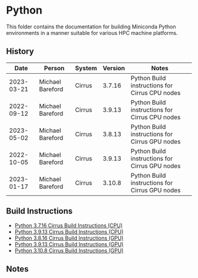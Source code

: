 Python
======

This folder contains the documentation for building Miniconda Python environments in a manner
suitable for various HPC machine platforms.

History
-------

Date | Person | System | Version | Notes
---- | -------|--------|---------|------
2023-03-21 | Michael Bareford | Cirrus | 3.7.16 | Python Build instructions for Cirrus CPU nodes
2022-09-12 | Michael Bareford | Cirrus | 3.9.13 | Python Build instructions for Cirrus CPU nodes
2023-05-02 | Michael Bareford | Cirrus | 3.8.13 | Python Build instructions for Cirrus GPU nodes
2022-10-05 | Michael Bareford | Cirrus | 3.9.13 | Python Build instructions for Cirrus GPU nodes
2023-01-17 | Michael Bareford | Cirrus | 3.10.8 | Python Build instructions for Cirrus GPU nodes


Build Instructions
------------------

* [Python 3.7.16 Cirrus Build Instructions (CPU)](build_python_3.7.16_cirrus_cpu.md)
* [Python 3.9.13 Cirrus Build Instructions (CPU)](build_python_3.9.13_cirrus_cpu.md)
* [Python 3.8.16 Cirrus Build Instructions (GPU)](build_python_3.8.16_cirrus_gpu.md)
* [Python 3.9.13 Cirrus Build Instructions (GPU)](build_python_3.9.13_cirrus_gpu.md)
* [Python 3.10.8 Cirrus Build Instructions (GPU)](build_python_3.10.8_cirrus_gpu.md)


Notes
-----

